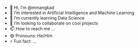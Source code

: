 - 👋 Hi, I’m @mmangkad
- 👀 I’m interested in Artificial Intelligence and Machine Learning
- 🌱 I’m currently learning Data Science
- 💞️ I’m looking to collaborate on cool projects
- 📫 How to reach me ...
- 😄 Pronouns: He/Him
- ⚡ Fun fact: ...

<!---
mmangkad/mmangkad is a ✨ special ✨ repository because its `README.md` (this file) appears on your GitHub profile.
You can click the Preview link to take a look at your changes.
--->
